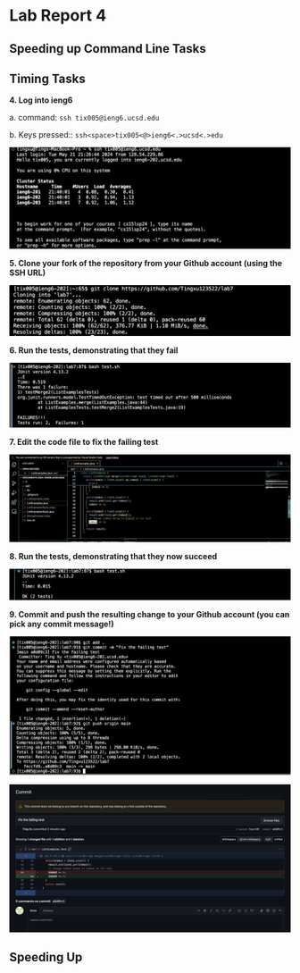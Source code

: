 # Lab Report 4

## Speeding up Command Line Tasks



## Timing Tasks

**4. Log into ieng6**

 a. command: `ssh tix005@ieng6.ucsd.edu`
 
 b. Keys pressed:: `ssh<space>tix005<@>ieng6<.>ucsd<.>edu`

![Image](lab4-1.png)


**5. Clone your fork of the repository from your Github account (using the SSH URL)**



![Image](lab4-2.png)

**6. Run the tests, demonstrating that they fail**

![Image](lab4-3.png)

 
     
**7. Edit the code file to fix the failing test**

![Image](lab4-4.png)


**8. Run the tests, demonstrating that they now succeed**

![Image](lab4-5.png)


**9. Commit and push the resulting change to your Github account (you can pick any commit message!)**

![Image](lab4-6.png)

![Image](lab4-7.png)


## Speeding Up





